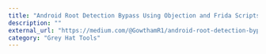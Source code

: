 ```yaml
---
title: "Android Root Detection Bypass Using Objection and Frida Scripts"
description: ""
external_url: "https://medium.com/@GowthamR1/android-root-detection-bypass-using-objection-and-frida-scripts-d681d30659a7"
category: "Grey Hat Tools"
---
```

